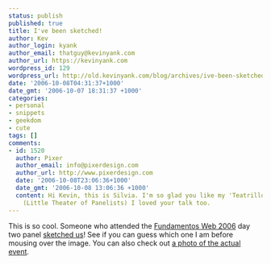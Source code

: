 ```yaml
---
status: publish
published: true
title: I've been sketched!
author: Kev
author_login: kyank
author_email: thatguy@kevinyank.com
author_url: https://kevinyank.com
wordpress_id: 129
wordpress_url: http://old.kevinyank.com/blog/archives/ive-been-sketched/
date: '2006-10-08T04:31:37+1000'
date_gmt: '2006-10-07 18:31:37 +1000'
categories:
- personal
- snippets
- geekdom
- cute
tags: []
comments:
- id: 1520
  author: Pixer
  author_email: info@pixerdesign.com
  author_url: http://www.pixerdesign.com
  date: '2006-10-08T23:06:36+1000'
  date_gmt: '2006-10-08 13:06:36 +1000'
  content: Hi Kevin, this is Silvia. I'm so glad you like my 'Teatrillo de Ponentes'
    (Little Theater of Panelists) I loved your talk too.
---
```

<p>This is so cool. Someone who attended the <a href="https://www.fundamentosweb.org/2006/">Fundamentos Web 2006</a> day two panel <a title="teatrillo de ponentes on Flickr" href="http://www.flickr.com/photos/35642369@N00/262598709/">sketched us</a>! See if you can guess which one I am before mousing over the image. You can also check out <a title="Panel: The Current Web an Beyond on Flickr" href="http://www.flickr.com/photos/acebal/260917817/">a photo of the actual event</a>.</p>
